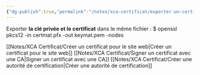 ```yaml
---
{"dg-publish":true,"permalink":"/notes/xca-certificat/exporter-un-certificat/"}
---
```


Exporter **la clé privée et le certificat** dans le même fichier :
$ openssl pkcs12 -in certmat.pfx -out keymat.pem -nodes

[[Notes/XCA Certificat/Créer un certificat pour le site web\|Créer un certificat pour le site web]]
[[Notes/XCA Certificat/Signer un certificat avec une CA\|Signer un certificat avec une CA]]
[[Notes/XCA Certificat/Créer une autorité de certification\|Créer une autorité de certification]]